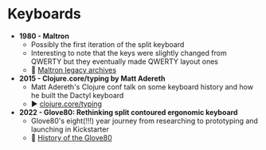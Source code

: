# Keyboards

- **1980 - Maltron**
  - Possibly the first iteration of the split keyboard
  - Interesting to note that the keys were slightly changed from QWERTY but they eventually made QWERTY layout ones
  - 🔗 [Maltron legacy archives](https://www.maltron.com/legacy-maltron-keyboards--archive.html)
- **2015 - Clojure.core/typing by Matt Adereth** 
  - Matt Adereth's Clojure conf talk on some keyboard history and how he built the Dactyl keyboard
  - ▶️ [clojure.core/typing](https://www.youtube.com/watch?v=uk3A41U0iO4) 
- **2022 - Glove80: Rethinking split contoured ergonomic keyboard**
  - Glove80's eight(!!!) year journey from researching to prototyping and launching in Kickstarter
  - 🔗 [History of the Glove80](https://kbd.news/Glove80-Rethinking-split-contoured-ergonomic-keyboard-1796.html) 